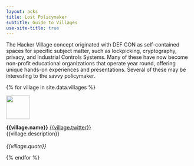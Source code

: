 ```yaml
---
layout: acks
title: Lost Policymaker
subtitle: Guide to Villages
use-site-title: true
---
```


The Hacker Village concept originated with DEF CON as self-contained spaces for specific subject matter, such as lockpicking, cryptography, privacy, and Industrial Controls Systems. Many of these have now become non-profit educational organizations that operate year round, offering unique hands-on experiences and presentations. Several of these may be interesting to the savvy policymaker.

{% for village in site.data.villages %}

<div class="media">
    <img src="../img/villages/{{village.img}}" width="64" height="64" class="embed-responsive-item align-self-start mr-3 mt-4">
<div class="media-body">
<p><b>{{village.name}}</b> <span class="biossocial"><i class="fab fa-twitter"></i> <a href="https://twitter.com/{{village.twitter}}">{{village.twitter}}</a> </span> <br />
{{village.description}} <br /><br />
<em>{{village.quote}}</em></p>
  </div>
</div>

{% endfor %}
